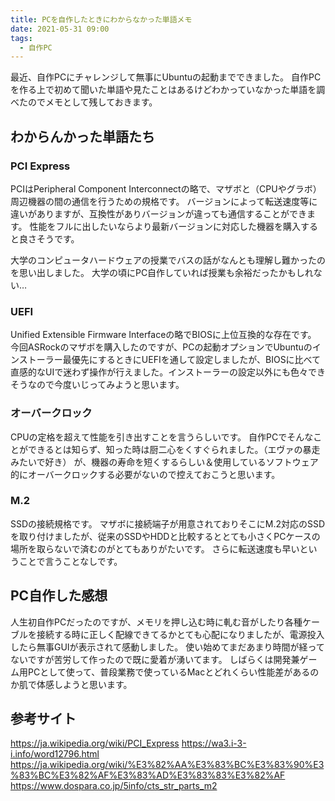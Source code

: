 ```yaml
---
title: PCを自作したときにわからなかった単語メモ
date: 2021-05-31 09:00
tags:
  - 自作PC
---
```


最近、自作PCにチャレンジして無事にUbuntuの起動までできました。
自作PCを作る上で初めて聞いた単語や見たことはあるけどわかっていなかった単語を調べたのでメモとして残しておきます。

## わからんかった単語たち

### PCI Express
PCIはPeripheral Component Interconnectの略で、マザボと（CPUやグラボ）周辺機器の間の通信を行うための規格です。
バージョンによって転送速度等に違いがありますが、互換性がありバージョンが違っても通信することができます。
性能をフルに出したいならより最新バージョンに対応した機器を購入すると良さそうです。

大学のコンピュータハードウェアの授業でバスの話がなんとも理解し難かったのを思い出しました。
大学の頃にPC自作していれば授業も余裕だったかもしれない…

### UEFI
Unified Extensible Firmware Interfaceの略でBIOSに上位互換的な存在です。
今回ASRockのマザボを購入したのですが、PCの起動オプションでUbuntuのインストーラー最優先にするときにUEFIを通して設定しましたが、BIOSに比べて直感的なUIで迷わず操作が行えました。インストーラーの設定以外にも色々できそうなので今度いじってみようと思います。

### オーバークロック
CPUの定格を超えて性能を引き出すことを言うらしいです。
自作PCでそんなことができるとは知らず、知った時は厨二心をくすぐられました。（エヴァの暴走みたいで好き）
が、機器の寿命を短くするらしい＆使用しているソフトウェア的にオーバークロックする必要がないので控えておこうと思います。

### M.2
SSDの接続規格です。
マザボに接続端子が用意されておりそこにM.2対応のSSDを取り付けましたが、従来のSSDやHDDと比較するととても小さくPCケースの場所を取らないで済むのがとてもありがたいです。
さらに転送速度も早いということで言うことなしです。

## PC自作した感想
人生初自作PCだったのですが、メモリを押し込む時に軋む音がしたり各種ケーブルを接続する時に正しく配線できてるかとても心配になりましたが、電源投入したら無事GUIが表示されて感動しました。
使い始めてまだあまり時間が経ってないですが苦労して作ったので既に愛着が湧いてます。
しばらくは開発兼ゲーム用PCとして使って、普段業務で使っているMacとどれくらい性能差があるのか肌で体感しようと思います。

## 参考サイト
https://ja.wikipedia.org/wiki/PCI_Express
https://wa3.i-3-i.info/word12796.html
https://ja.wikipedia.org/wiki/%E3%82%AA%E3%83%BC%E3%83%90%E3%83%BC%E3%82%AF%E3%83%AD%E3%83%83%E3%82%AF
https://www.dospara.co.jp/5info/cts_str_parts_m2